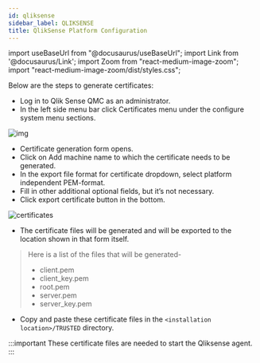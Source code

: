 ```yaml
---
id: qliksense
sidebar_label: QLIKSENSE
title: QlikSense Platform Configuration
---
```


import useBaseUrl from "@docusaurus/useBaseUrl";
import Link from '@docusaurus/Link';
import Zoom from "react-medium-image-zoom";
import "react-medium-image-zoom/dist/styles.css";

Below are the steps to generate certificates:

* Log in to Qlik Sense QMC as an administrator.
* In the left side menu bar click Certificates menu under the configure system menu sections.

 <div style={{textAlign: 'center'}}>
  <Zoom>
    <img alt="img" src={useBaseUrl('/doc-images/qliksense/qlicksense-governance.png')}/>
  </Zoom>
 </ div>

* Certificate generation form opens.
* Click on Add machine name to which the certificate needs to be generated.
* In the export file format for certificate dropdown, select platform independent PEM-format.
* Fill in other additional optional fields, but it’s not necessary.
* Click export certificate button in the bottom.

 <div style={{textAlign: 'center'}}>
  <Zoom>
    <img alt="certificates" src={useBaseUrl('/doc-images/qliksense/certificates.png')}/>
  </Zoom>
 </ div>

* The certificate files will be generated and will be exported to the location shown in that form itself.
> Here is a list of the files that will be generated-
> * client.pem
> * client_key.pem
> * root.pem
> * server.pem
> * server_key.pem
* Copy and paste these certificate files in the `<installation location>/TRUSTED` directory.

:::important
These certificate files are needed to start the Qliksense agent.
:::
